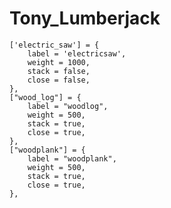 # Tony_Lumberjack
	['electric_saw'] = {
		label = 'electricsaw',
		weight = 1000,
		stack = false,
		close = false,
	},
	["wood_log"] = {
		label = "woodlog",
		weight = 500,
		stack = true,
		close = true,
	},
	["woodplank"] = {
		label = "woodplank",
		weight = 500,
		stack = true,
		close = true,
	}, 
